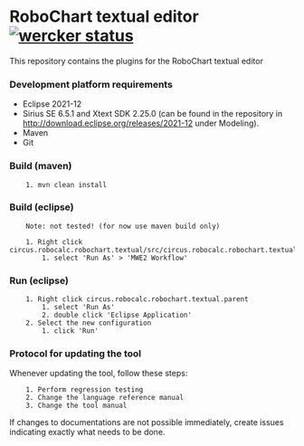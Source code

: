 # RoboChart textual editor [![wercker status](https://app.wercker.com/status/06bd33b926dc5acffc73ce5e381fe9ca/s/master "wercker status")](https://app.wercker.com/project/byKey/06bd33b926dc5acffc73ce5e381fe9ca)
This repository contains the plugins for the RoboChart textual editor

### Development platform requirements ###

* Eclipse 2021-12
* Sirius SE 6.5.1 and Xtext SDK 2.25.0 (can be found in the repository in http://download.eclipse.org/releases/2021-12 under Modeling).
* Maven
* Git

### Build (maven) ###

        1. mvn clean install

### Build (eclipse)  ###
        Note: not tested! (for now use maven build only)
        
        1. Right click circus.robocalc.robochart.textual/src/circus.robocalc.robochart.textual/GenerateRoboChart.mwe2
            1. select 'Run As' > 'MWE2 Workflow'

### Run (eclipse) ###

        1. Right click circus.robocalc.robochart.textual.parent
            1. select 'Run As'
            2. double click 'Eclipse Application'
        2. Select the new configuration
            1. click 'Run'
            
### Protocol for updating the tool ###

Whenever updating the tool, follow these steps:

        1. Perform regression testing
        2. Change the language reference manual
        3. Change the tool manual

If changes to documentations are not possible immediately, create issues indicating exactly what needs to be done.
